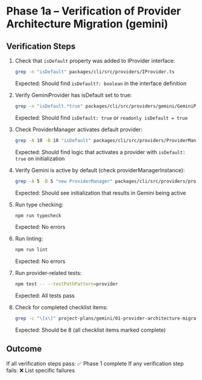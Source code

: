 # Phase 1a – Verification of Provider Architecture Migration (gemini)

## Verification Steps

1. Check that `isDefault` property was added to IProvider interface:
   ```bash
   grep -n "isDefault" packages/cli/src/providers/IProvider.ts
   ```
   Expected: Should find `isDefault?: boolean` in the interface definition

2. Verify GeminiProvider has isDefault set to true:
   ```bash
   grep -n "isDefault.*true" packages/cli/src/providers/gemini/GeminiProvider.ts
   ```
   Expected: Should find `isDefault: true` or `readonly isDefault = true`

3. Check ProviderManager activates default provider:
   ```bash
   grep -A 10 -B 10 "isDefault" packages/cli/src/providers/ProviderManager.ts
   ```
   Expected: Should find logic that activates a provider with `isDefault: true` on initialization

4. Verify Gemini is active by default (check providerManagerInstance):
   ```bash
   grep -A 5 -B 5 "new ProviderManager" packages/cli/src/providers/providerManagerInstance.ts
   ```
   Expected: Should see initialization that results in Gemini being active

5. Run type checking:
   ```bash
   npm run typecheck
   ```
   Expected: No errors

6. Run linting:
   ```bash
   npm run lint
   ```
   Expected: No errors

7. Run provider-related tests:
   ```bash
   npm test -- --testPathPattern=provider
   ```
   Expected: All tests pass

8. Check for completed checklist items:
   ```bash
   grep -c "\[x\]" project-plans/gemini/01-provider-architecture-migration.md
   ```
   Expected: Should be 8 (all checklist items marked complete)

## Outcome

If all verification steps pass: ✅ Phase 1 complete
If any verification step fails: ❌ List specific failures